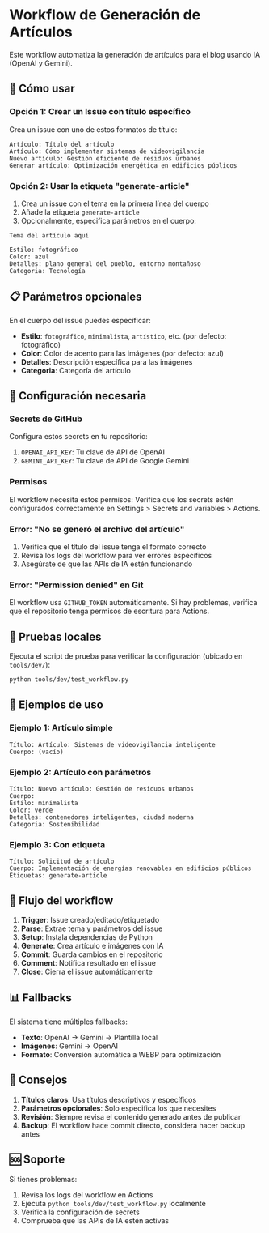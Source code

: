 <!--
Resumen generado automáticamente.

WORKFLOW_README.md

2025-09-13T06:20:07.358Z

——————————————————————————————
Archivo .md: WORKFLOW_README.md
Tamaño: 3939 caracteres, 146 líneas
Resumen básico generado automáticamente sin análisis de IA.
Contenido detectado basado en extensión y estructura básica.
-->
# Workflow de Generación de Artículos

Este workflow automatiza la generación de artículos para el blog
usando IA (OpenAI y Gemini).

## 🚀 Cómo usar

### Opción 1: Crear un Issue con título específico

Crea un issue con uno de estos formatos de título:

```text
Artículo: Título del artículo
Artículo: Cómo implementar sistemas de videovigilancia
Nuevo artículo: Gestión eficiente de residuos urbanos
Generar artículo: Optimización energética en edificios públicos
```

### Opción 2: Usar la etiqueta "generate-article"

1. Crea un issue con el tema en la primera línea del cuerpo
2. Añade la etiqueta `generate-article`
3. Opcionalmente, especifica parámetros en el cuerpo:

```text
Tema del artículo aquí

Estilo: fotográfico
Color: azul
Detalles: plano general del pueblo, entorno montañoso
Categoria: Tecnología
```

## 📋 Parámetros opcionales

En el cuerpo del issue puedes especificar:

- **Estilo**: `fotográfico`, `minimalista`, `artístico`, etc. (por defecto: fotográfico)
- **Color**: Color de acento para las imágenes (por defecto: azul)
- **Detalles**: Descripción específica para las imágenes
- **Categoria**: Categoría del artículo

## 🔧 Configuración necesaria

### Secrets de GitHub

Configura estos secrets en tu repositorio:

1. `OPENAI_API_KEY`: Tu clave de API de OpenAI
2. `GEMINI_API_KEY`: Tu clave de API de Google Gemini

### Permisos

El workflow necesita estos permisos:
Verifica que los secrets estén configurados correctamente en
Settings > Secrets and variables > Actions.

### Error: "No se generó el archivo del artículo"

1. Verifica que el título del issue tenga el formato correcto
2. Revisa los logs del workflow para ver errores específicos
3. Asegúrate de que las APIs de IA estén funcionando

### Error: "Permission denied" en Git

El workflow usa `GITHUB_TOKEN` automáticamente. Si hay problemas,
verifica que el repositorio tenga permisos de escritura para Actions.

## 🧪 Pruebas locales

Ejecuta el script de prueba para verificar la configuración (ubicado en `tools/dev/`):

```bash
python tools/dev/test_workflow.py
```

## 📝 Ejemplos de uso

### Ejemplo 1: Artículo simple
```text
Título: Artículo: Sistemas de videovigilancia inteligente
Cuerpo: (vacío)
```

### Ejemplo 2: Artículo con parámetros
```text
Título: Nuevo artículo: Gestión de residuos urbanos
Cuerpo: 
Estilo: minimalista
Color: verde
Detalles: contenedores inteligentes, ciudad moderna
Categoria: Sostenibilidad
```

### Ejemplo 3: Con etiqueta
```text
Título: Solicitud de artículo
Cuerpo: Implementación de energías renovables en edificios públicos
Etiquetas: generate-article
```

## 🔄 Flujo del workflow

1. **Trigger**: Issue creado/editado/etiquetado
2. **Parse**: Extrae tema y parámetros del issue
3. **Setup**: Instala dependencias de Python
4. **Generate**: Crea artículo e imágenes con IA
5. **Commit**: Guarda cambios en el repositorio
6. **Comment**: Notifica resultado en el issue
7. **Close**: Cierra el issue automáticamente

## 📊 Fallbacks

El sistema tiene múltiples fallbacks:

- **Texto**: OpenAI → Gemini → Plantilla local
- **Imágenes**: Gemini → OpenAI
- **Formato**: Conversión automática a WEBP para optimización

## 🎯 Consejos

1. **Títulos claros**: Usa títulos descriptivos y específicos
2. **Parámetros opcionales**: Solo especifica los que necesites
3. **Revisión**: Siempre revisa el contenido generado antes de publicar
4. **Backup**: El workflow hace commit directo, considera hacer backup antes

## 🆘 Soporte

Si tienes problemas:

1. Revisa los logs del workflow en Actions
2. Ejecuta `python tools/dev/test_workflow.py` localmente
3. Verifica la configuración de secrets
4. Comprueba que las APIs de IA estén activas
